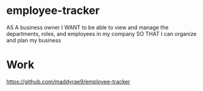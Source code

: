 # employee-tracker
AS A business owner
I WANT to be able to view and manage the departments, roles, and employees in my company
SO THAT I can organize and plan my business

# Work
https://github.com/maddyrae9/employee-tracker


